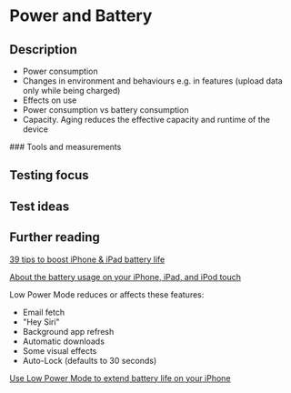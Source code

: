 # Power and Battery
## Description

* Power consumption
* Changes in environment and behaviours e.g. in features (upload data only while being charged)
* Effects on use
* Power consumption vs battery consumption
* Capacity. Aging reduces the effective capacity and runtime of the device

### Tools and measurements

## Testing focus
## Test ideas
## Further reading
[39 tips to boost iPhone & iPad battery life](http://www.macworld.co.uk/how-to/iphone/how-improve-iphone-ipad-battery-life-3513323/)

[About the battery usage on your iPhone, iPad, and iPod touch](https://support.apple.com/en-us/HT201264)

Low Power Mode reduces or affects these features:

* Email fetch
* "Hey Siri"
* Background app refresh
* Automatic downloads
* Some visual effects
* Auto-Lock (defaults to 30 seconds)

[Use Low Power Mode to extend battery life on your iPhone](https://support.apple.com/en-gb/HT205234)
